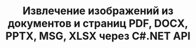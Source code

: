 ---
############################# Static ############################
layout: "auto-gen-gist"
draft: false
path: "ru/parser/net/extract/image/pps/"
otherformats: DOC DOT DOCX DOCM DOTX DOTM TXT ODT OTT RTF PDF XHTML MHTML MD XML EPUB FB2 CHM XLS XLT XLSX XLSM XLSB XLTX XLTM ODS CSV OTS XLA XLAM PPT PPTX  POT PPSX PPTM POTX PPSM ODP OTP PST OST EML EMLX MSG ONE 

############################# Head ############################
head_title: "Извлечение изображений из Excel, Word, PDF и других документов или страниц через .NET"
head_description: "GroupDocs.Parser .NET API позволяет программистам извлекать изображения из различных документов, таких как MS Excel, Word, PowerPoint, PDF и других, в свои приложения .NET."

############################# Header ############################
title: "Извлечение изображений из документов и страниц PDF, DOCX, PPTX, MSG, XLSX через C#.NET API"
description: "GroupDocs.Parser .NET API позволяет программистам извлекать изображения из документов PDF, DOC, DOCX, PPT, PPTX, EML, MSG, XLS, XLSX, CSV, ODT, RTF и EPUB или страниц документа."

######################### Download Button #######################
button:
    enable: true

############################# About ############################
about:
    enable: true
    title: "Как извлечь изображения из документов или области страницы через .NET?"
    content: |
       Изображения могут использоваться для передачи информации таким образом, что ее невозможно выразить словами. Изображения помогают нам привлечь внимание пользователя и с легкостью объясняют сложные концепции. Иногда, читая документы, журналы или пользуясь презентациями, мы часто находили интересные изображения и хотели их скачать. GroupDocs.Parser для .NET — это мощный API, который помогает пользователям разрабатывать полезные приложения для извлечения изображений из различных типов документов и сохранения их в форматах PNG, JPEG, WebP, GIF, BMP и других. API поддерживает извлечение текста и изображений из некоторых наиболее часто используемых форматов файлов, таких как PDF, электронные письма, электронные книги, форматы Microsoft Office: Word (DOC, DOCX), PowerPoint (PPT, PPTX), Excel (XLS). , XLSX), форматы LibreOffice и многие другие. API также полностью поддерживает синтаксический анализ документов, извлечение простого и структурированного текста, поиск текста по ключевым словам, извлечение метаданных или изображений, контейнеров, а также вложений и многое другое.

############################# content ############################
steps:
    enable: true
    block:
    - title_left: "Извлечение изображений из PPSDocuments с помощью C# "
      content_left: |
       API GroupDocs.Parser .NET позволяет разработчикам программного обеспечения извлекать изображения из PPSdocuments. В следующем примере кода C# .NET показано, как извлекать изображения из PPSdocument.

      title_right: "Как извлечь изображения через .NET"
      content_right: |
        * Создайте экземпляр [Парсера](https://apireference.groupdocs.com/parser/net/groupdocs.parser/parser)
        * проверьте, поддерживается ли извлечение изображений
        * Перебор изображений в документе
        * Вызовите метод [getImages](https://apireference.groupdocs.com/parser/net/groupdocs.parser/parser/methods/getimages), чтобы извлечь все изображения из всего документа.
        * Распечатать все изображения

      gisthash: "6bc9e8fea228c9e1b99425b338bb0f00"
      gistfile: "images_extraction_form_documents.cs"

    - title_left: "Извлечение изображений со страницы PPSDocument с помощью C#"
      content_left: |
       GroupDocs.Parser .NET позволяет разработчикам программного обеспечения извлекать изображения со страницы PPSdocuments. В приведенном ниже коде C# .NET показано, как можно добиться извлечения изображений внутри документа PPS. 

      title_right: "Извлечь образ файла через .NET"
      content_right: |
        * Создайте экземпляр [Парсера](https://apireference.groupdocs.com/parser/net/groupdocs.parser/parser)  
        * проверьте, поддерживается ли извлечение изображений
        * Получите информацию о документе, вызвав [GetDocumentInfo](https://apireference.groupdocs.com/parser/net/groupdocs.parser/parser/methods/getdocumentinfo) 
        * Проверить документ на наличие существующих страниц
        * Перебирать страницы и печатать номер страницы
        * Вызов метода [getImages(Int32)](https://apireference.groupdocs.com/parser/net/groupdocs.parser.parser/getimages/methods/2) извлекает все изображения из всего документа.
        * Перебирать изображения и распечатывать изображения
     
      gisthash: "2000d476c202a688677f57a2fbd7ceab"
      gistfile: "images_extraction_form_documents_page.cs"
      
    - title_left: "Как извлечь изображение из области страницы PPSDocuments"
      content_left: |
       GroupDocs.Parser .NET API полностью поддерживает извлечение изображений из PPSdocuments с помощью нескольких строк кода .NET. В следующем примере кода .NET показано, как выполнить извлечение изображений из области страницы PPSdocument.

      title_right: "Извлечение изображений из области файловой страницы через .NET"
      content_right: |
        * Создайте экземпляр [Парсера](https://apireference.groupdocs.com/parser/net/groupdocs.parser/parser)   
        * настроить создание параметров, которые можно использовать для извлечения изображений
        * проверьте, поддерживается ли извлечение изображений
        * Извлеките изображения из верхнего левого угла страницы, вызвав метод [getImages(options)](https://apireference.groupdocs.com/parser/net/groupdocs.parser.parser/getimages/methods/3) с помощью настройки параметров. .
        * Перебирать изображения и распечатывать изображения
     
      gisthash: "ea6c6b8fa613384f1e7f637dabcb7bca"
      gistfile: "extract_images_form_documents_page_area.cs"

    - title_left: "Как извлечь и сохранить изображение в файл с помощью C# .NET"
      content_left: |
       GroupDocs.Parser .NET API позволяет разработчикам программного обеспечения извлекать изображения из документа и сохранять их в файл с помощью всего пары строк кода .NET. В следующем примере показано, как выполнить извлечение изображений из PPSdocument и сохранить содержимое изображения в файл. 

      title_right: "Сохранение изображений в файл через .NET"
      content_right: |
        * Создайте экземпляр [Парсера](https://apireference.groupdocs.com/parser/net/groupdocs.parser/parser)
        * Извлечь изображения из документа
        * Вызовите метод [getImages](https://apireference.groupdocs.com/parser/net/groupdocs.parser/parser/methods/getimages), чтобы извлечь все изображения из всего документа.
        * проверьте, поддерживается ли извлечение изображений
        * Извлеките изображения из верхнего левого угла страницы, вызвав метод [getImages(options)](https://apireference.groupdocs.com/parser/net/groupdocs.parser.parser/getimages/methods/3) с помощью настройки параметров. .
        * опция Создание для сохранения изображений в формате PNG
        * Переберите изображения и сохраните изображение в файл PNG.
     
      gisthash: "bc242d5ff4050564fa275858ffa7d34f"
      gistfile: "images_saving_to_files.cs"

    - title_left: "Системные Требования"
      content_left: |
        API GroupDocs.Assembly .NET поддерживаются на всех основных платформах и операционных системах. Полное руководство по системным требованиям можно найти на странице [системные требования](hhttps://docs.groupdocs.com/parser/net/system-requirements/). Перед выполнением приведенного ниже кода убедитесь, что на вашем компьютере установлены следующие предварительные компоненты. система:
        * Операционные системы: Microsoft Windows, Linux, MacOS
        * Среда разработки: Visual Studio, Xamarin, MonoDevelop и т. д.
        * Фреймворки: .NET Framework, .NET Standard, .NET Core, Mono
        * Получите последнюю версию API GroupDocs.Assembly .NET из [NuGet](https://www.nuget.org/packages/GroupDocs.parser/)
        
      title_right: "Зачем использовать GroupDocs.Assembly"
      content_right: |
        * Поддержка извлечения простого текста из любых поддерживаемых документов
        * Парсинг документов по пользовательским шаблонам.
        * Полностью поддерживает извлечение структурированного текста
        * Текстовый поиск по ключевому слову, а также регулярное выражение
        * Извлечение форматированного текста, метаданных, изображений, контейнеров и вложений.
        * Извлечение оглавления для некоторых поддерживаемых форматов документов.
        * Анализировать данные формы из PDF-документов.
        * Извлечение гиперссылок из документа

demos:
    enable: true


more_formats:
    enable: true


back_to_top:
    enable: true
---